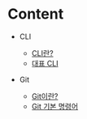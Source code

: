 # Content
- CLI
    - [CLI란?](https://github.com/TaegyunB/TIL/blob/master/Git/CLI.md)
    - [대표 CLI](https://github.com/TaegyunB/TIL/blob/master/Git/CLI-Command.md)

- Git
    - [Git이란?](https://github.com/TaegyunB/TIL/blob/master/Git/Git.md)
    - [Git 기본 명령어](https://github.com/TaegyunB/TIL/blob/master/Git/Git-Command.md)
